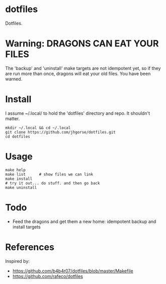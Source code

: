 # dotfiles
Dotfiles.

# Warning: DRAGONS CAN EAT YOUR FILES
The 'backup' and 'uninstall' make targets are not idempotent yet, so if they are
run more than once, dragons will eat your old files. You have been warned.

# Install
I assume ~/.local/ to hold the 'dotfiles' directory and repo. It shouldn't matter.
```
mkdir ~/.local && cd ~/.local
git clone https://github.com/jhgorse/dotfiles.git
cd dotfiles
```

# Usage
```
make help
make list      # show files we can link
make install
# try it out... do stuff. and then go back
make uninstall
```

# Todo
* Feed the dragons and get them a new home: idempotent backup and install targets

# References
Inspired by:
* https://github.com/b4b4r07/dotfiles/blob/master/Makefile
* https://github.com/rafeco/dotfiles
